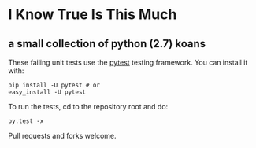 # I Know True Is This Much
## a small collection of python (2.7) koans

These failing unit tests use the [pytest](http://pytest.org)
testing framework. You can install it with:

    pip install -U pytest # or
    easy_install -U pytest

To run the tests, cd to the repository root and do:

    py.test -x

Pull requests and forks welcome.
